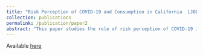 ```yaml
---
title: "Risk Perception of COVID-19 and Consumption in California  [JOB MARKET PAPER]"
collection: publications
permalink: /publication/paper2
abstract: "This paper studies the role of risk perception of COVID-19 in explaining consumption expenditure changes at the early stages of the COVID-19 pandemic and the mechanism behind such a relationship. Although providing empirical evidence of the causal relationship between risk perception and spending is challenging due to possible endogeneity problems, I address this problem using a two-stage instrumental variable (IV) approach. Specifically, I use the weekly growth rate of COVID-19 cases in New York as a source of exogenous variation in consumer risk perception of COVID-19 in California. Two datasets are used for this purpose: (i) The University of Southern California (USC) Center for Economic and Social Research's Understanding Coronavirus in America Survey and (ii) The Opportunity Insights Economic Tracker. I focus on the period from April 1, 2020 to January 2, 2021, before the COVID-19 vaccine was publicly available in California. The results show that the growth rate of confirmed cases in New York is a strong instrument that has a positive and statistically significant effect on California residents' risk perception of death, infection, money loss, and job loss due to COVID-19. Moreover, I find a statistically significant causal relationship between risk perception and consumption expenditures. This effect is negative for major consumption categories, such as accommodation and food services, health care and social assistance, and sporting goods and hobbies. On the other hand, the effect is positive for grocery and food stores and arts, entertainment, and recreation. "
---
```


Available [here](Alpergin_RiskPerception_COVID-19_Consumption.pdf)
